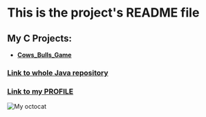 # This is the project's README file

## __My C Projects__:
 	
 - [**Cows_Bulls_Game**](https://github.com/Sima-D/JavaProgramming/tree/master/Cows_Bulls_Game)

### [__Link to whole Java repository__](https://github.com/Sima-D/JavaProgramming)

### [__Link to my PROFILE__](https://github.com/Sima-D)

![My octocat](https://github.com/Sima-D/JavaProgramming/blob/master/octocat.png)
 
 
 
 
